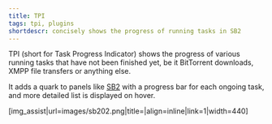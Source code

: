 ```yaml
---
title: TPI
tags: tpi, plugins
shortdescr: concisely shows the progress of running tasks in SB2
---
```


TPI (short for Task Progress Indicator) shows the progress of various
running tasks that have not been finished yet, be it BitTorrent downloads,
XMPP file transfers or anything else.

It adds a quark to panels like [SB2](/plugins-sb2) with a progress bar
for each ongoing task, and more detailed list is displayed on hover.

\[img\_assist|url=images/sb202.png|title=|align=inline|link=1|width=440\]
